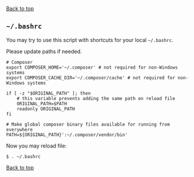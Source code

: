 [Back to top](../README.md)

## `~/.bashrc`

You may try to use this script with shortcuts for your local `~/.bashrc`.

Please update paths if needed.

```shell
# Composer
export COMPOSER_HOME='~/.composer' # not required for non-Windows systems
export COMPOSER_CACHE_DIR='~/.composer/cache' # not required for non-Windows systems

if [ -z "$ORIGINAL_PATH" ]; then
    # this variable prevents adding the same path on reload file
    ORIGINAL_PATH=$PATH
    readonly ORIGINAL_PATH
fi

# Make global composer binary files available for running from everywhere
PATH=${ORIGINAL_PATH}':~/.composer/vendor/bin'
```
Now you may reload file:
```shell
$ . ~/.bashrc
```

[Back to top](../README.md)

